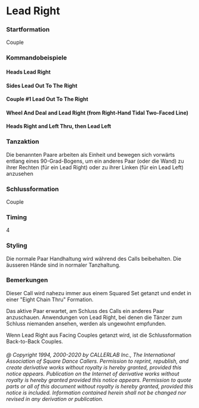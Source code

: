 
# Lead Right

### Startformation

Couple

### Kommandobeispiele

#### Heads Lead Right
#### Sides Lead Out To The Right
#### Couple #1 Lead Out To The Right
#### Wheel And Deal and Lead Right (from Right-Hand Tidal Two-Faced Line)
#### Heads Right and Left Thru, then Lead Left

### Tanzaktion

Die benannten Paare arbeiten als Einheit und
bewegen sich vorwärts entlang eines 90-Grad-Bogens,
um ein anderes Paar (oder die Wand) 
zu ihrer Rechten (für ein Lead Right) oder zu ihrer Linken (für ein Lead
Left) anzusehen

### Schlussformation

Couple

### Timing

4

### Styling

Die normale Paar Handhaltung wird während des Calls beibehalten. Die äusseren Hände sind in normaler Tanzhaltung.

### Bemerkungen
 
Dieser Call wird nahezu immer aus einem Squared Set getanzt und endet in einer "Eight Chain Thru" Formation.

Das aktive Paar erwartet, am Schluss des Calls ein anderes Paar anzuschauen. Anwendungen von Lead Right, bei denen die Tänzer zum Schluss niemanden ansehen, werden als ungewohnt empfunden.

Wenn Lead Right aus Facing Couples getanzt wird, ist die Schlussformation Back-to-Back Couples.

###### @ Copyright 1994, 2000-2020 by CALLERLAB Inc., The International Association of Square Dance Callers. Permission to reprint, republish, and create derivative works without royalty is hereby granted, provided this notice appears. Publication on the Internet of derivative works without royalty is hereby granted provided this notice appears. Permission to quote parts or all of this document without royalty is hereby granted, provided this notice is included. Information contained herein shall not be changed nor revised in any derivation or publication.

